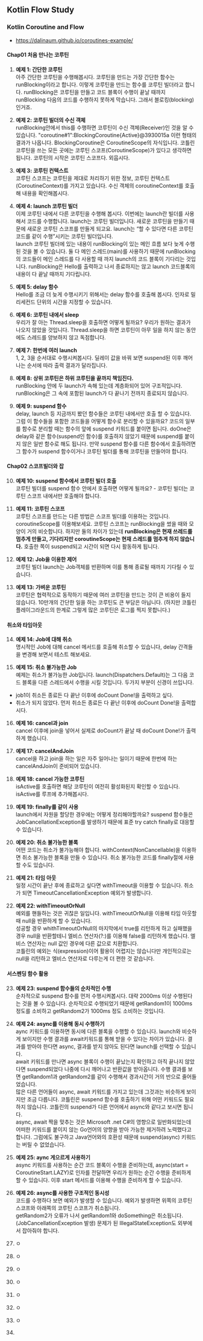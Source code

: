 ## Kotlin Flow Study

### Kotlin Coroutine and Flow

* https://dalinaum.github.io/coroutines-example/

#### Chap01 처음 만나는 코루틴

1. **예제 1: 간단한 코루틴** <br>
   아주 간단한 코루틴을 수행해봅시다. 코루틴을 만드는 가장 간단한 함수는 runBlocking이라고 합니다. 이렇게 코루틴을 만드는 함수를 코루틴 빌더라고 합니다. runBlocking은 코루틴을 만들고 코드
   블록이 수행이 끝날 때까지 runBlocking 다음의 코드를 수행하지 못하게 막습니다. 그래서 블로킹(blocking)인거죠. <br>

2. **예제 2: 코루틴 빌더의 수신 객체** <br>
   runBlocking안에서 this를 수행하면 코루틴이 수신 객체(Receiver)인 것을 알 수 있습니다.
   "coroutine#1":BlockingCoroutine{Active}@3930015a 이런 형태의 결과가 나옵니다. BlockingCoroutine은 CoroutineScope의 자식입니다. 코틀린 코루틴을
   쓰는 모든 곳에는 코루틴 스코프(CoroutineScope)가 있다고 생각하면 됩니다. 코루틴의 시작은 코루틴 스코프다. 외웁시다. <br>

3. **예제 3: 코루틴 컨텍스트** <br>
   코루틴 스코프는 코루틴을 제대로 처리하기 위한 정보, 코루틴 컨텍스트(CoroutineContext)를 가지고 있습니다. 수신 객체의 coroutineContext를 호출해 내용을 확인해봅시다. <br>

4. **예제 4: launch 코루틴 빌더** <br>
   이제 코루틴 내에서 다른 코루틴을 수행해 봅시다. 이번에는 launch란 빌더를 사용해서 코드를 수행합니다. launch는 코루틴 빌더입니다. 새로운 코루틴을 만들기 때문에 새로운 코루틴 스코프를 만들게
   되고요. launch는 “할 수 있다면 다른 코루틴 코드를 같이 수행”시키는 코루틴 빌더입니다. <br>
launch 코루틴 빌더에 있는 내용이 runBlocking이 있는 메인 흐름 보다 늦게 수행된 것을 볼 수 있습니다. 둘 다 메인 스레드(main)를 사용하기 때문에 runBlocking의 코드들이 메인 스레드를
다 사용할 때 까지 launch의 코드 블록이 기다리는 것입니다. runBlocking은 Hello를 출력하고 나서 종료하지는 않고 launch 코드블록의 내용이 다 끝날 때까지 기다립니다. <br>

5. **예제 5: delay 함수** <br>
   Hello를 조금 더 늦게 수행시키기 위해서는 delay 함수를 호출해 봅시다. 인자로 밀리세컨드 단위의 시간을 지정할 수 있습니다. <br>

6. **예제 6: 코루틴 내에서 sleep** <br>
   우리가 잘 아는 Thread.sleep을 호출하면 어떻게 될까요? 우리가 원하는 결과가 나오지 않았을 것입니다. Thread.sleep을 하면 코루틴이 아무 일을 하지 않는 동안에도 스레드를 양보하지 않고
   독점합니다. <br>

7. **예제 7: 한번에 여러 launch** <br>
   1, 2, 3을 순서대로 수행시켜봅시다. 딜레이 값을 바꿔 보면 suspend된 이후 깨어나는 순서에 따라 출력 결과가 달라집니다. <br>

8. **예제 8: 상위 코루틴은 하위 코루틴을 끝까지 책임진다.** <br>
   runBlocking 안에 두 launch가 속해 있는데 계층화되어 있어 구조적입니다. runBlocking은 그 속에 포함된 launch가 다 끝나기 전까지 종료되지 않습니다.<br>

9. **예제 9: suspend 함수** <br>
   delay, launch 등 지금까지 봤던 함수들은 코루틴 내에서만 호출 할 수 있습니다. 
그럼 이 함수들을 포함한 코드들을 어떻게 함수로 분리할 수 있을까요? 
코드의 일부를 함수로 분리할 때는 함수의 앞에 suspend 키워드를 붙이면 됩니다. 
doOne은 delay와 같은 함수(suspend인 함수)를 호출하지 않았기 때문에 suspend를 붙이지 않은 일반 함수로 해도 됩니다.
만약 suspend 함수를 다른 함수에서 호출하려면 그 함수가 suspend 함수이거나 코루틴 빌더를 통해 코루틴을 만들어야 합니다. <br>

#### Chap02 스코프빌더와 잡

10. **예제 10: suspend 함수에서 코루틴 빌더 호출** <br>
    코루틴 빌더를 suspend 함수 안에서 호출하면 어떻게 될까요? - 코루틴 빌더는 코루틴 스코프 내에서만 호출해야 합니다. <br>

11. **예제 11: 코루틴 스코프** <br>
    코루틴 스코프를 만드는 다른 방법은 스코프 빌더를 이용하는 것입니다. coroutineScope를 이용해보세요.
코루틴 스코프는 runBlocking을 썼을 때와 모양이 거의 비슷합니다.
하지만 둘의 차이가 있는데 **runBlocking은 현재 쓰레드를 멈추게 만들고, 기다리지만 coroutineScope는 현재 스레드를 멈추게 하지 않습니다.** 
호출한 쪽이 suspend되고 시간이 되면 다시 활동하게 됩니다. <br>

12. **예제 12: Job을 이용한 제어** <br>
    코루틴 빌더 launch는 Job객체를 반환하며 이를 통해 종료될 때까지 기다릴 수 있습니다. <br>

13. **예제 13: 가벼운 코루틴** <br>
    코루틴은 협력적으로 동작하기 때문에 여러 코루틴을 만드는 것이 큰 비용이 들지 않습니다. 
10만개의 간단한 일을 하는 코루틴도 큰 부담은 아닙니다.
(하지만 코틀린 플레이그라운드의 한계로 그렇게 많은 코루틴은 로그를 찍지 못합니다.) <br>

#### 취소와 타임아웃

14. **예제 14: Job에 대해 취소** <br>
    명시적인 Job에 대해 cancel 메서드를 호출해 취소할 수 있습니다, delay 간격들을 변경해 보면서 테스트 해보세요. <br>

15. **예제 15: 취소 불가능한 Job** <br>
    예제는 취소가 불가능한 Job입니다.
launch(Dispatchers.Default)는 그 다음 코드 블록을 다른 스레드에서 수행을 시킬 것입니다.
두가지 부분이 신경이 쓰입니다.
* job1이 취소든 종료든 다 끝난 이후에 doCount Done!을 출력하고 싶다.
* 취소가 되지 않았다.
먼저 취소든 종료든 다 끝난 이후에 doCount Done!을 출력합시다. <br>

16. **예제 16: cancel과 join** <br>
    cancel 이후에 join을 넣어서 실제로 doCount가 끝날 때 doCount Done!가 출력하게 했습니다. <br>

17. **예제 17: cancelAndJoin** <br>
    cancel을 하고 join을 하는 일은 자주 일어나는 일이기 때문에 한번에 하는 cancelAndJoin이 준비되어 있습니다. <br>

18. **예제 18: cancel 가능한 코루틴** <br>
    isActive를 호출하면 해당 코루틴이 여전히 활성화된지 확인할 수 있습니다. isActive를 루프에 추가해봅시다. <br>

19. **예제 19: finally를 같이 사용** <br>
    launch에서 자원을 할당한 경우에는 어떻게 정리해야할까요?
suspend 함수들은 JobCancellationException를 발생하기 때문에 표준 try catch finally로 대응할 수 있습니다. <br>

20. **예제 20: 취소 불가능한 블록** <br>
    어떤 코드는 취소가 불가능해야 합니다. withContext(NonCancellable)을 이용하면 취소 불가능한 블록을 만들 수 있습니다. 
    취소 불가능한 코드를 finally절에 사용할 수도 있습니다.<br>
21. **예제 21: 타임 아웃** <br>
    일정 시간이 끝난 후에 종료하고 싶다면 withTimeout을 이용할 수 있습니다. 취소가 되면 TimeoutCancellationException 예외가 발생합니다. <br>

22. **예제 22: withTimeoutOrNull** <br>
    예외를 핸들하는 것은 귀찮은 일입니다. withTimeoutOrNull을 이용해 타임 아웃할 때 null을 반환하게 할 수 있습니다. <br>
성공할 경우 whithTimeoutOrNull의 마지막에서 true를 리턴하게 하고 실패했을 경우 null을 반환할테니 엘비스 연산자(?:)를 이용해 false를 리턴하게 했습니다. 엘비스 연산자는 null 값인 경우에 다른 값으로 치환합니다.<br>
코틀린의 예외는 식(expression)이어 활용이 어렵지는 않습니다만 개인적으로는 null을 리턴하고 엘비스 연산자로 다루는게 더 편한 것 같습니다. <br>

#### 서스펜딩 함수 활용

23. **예제 23: suspend 함수들의 순차적인 수행** <br>
    순차적으로 suspend 함수를 먼저 수행시켜봅시다.
    대략 2000ms 이상 수행된다는 것을 볼 수 있습니다.
순차적으로 수행되었기 때문에 getRandom1이 1000ms 정도를 소비하고 getRandom2가 1000ms 정도 소비하는 것입니다. <br>

24. **예제 24: async를 이용해 동시 수행하기** <br>
    aync 키워드를 이용하면 동시에 다른 블록을 수행할 수 있습니다. launch와 비슷하게 보이지만 수행 결과를 await키워드를 통해 받을 수 있다는 차이가 있습니다.
결과를 받아야 한다면 async, 결과를 받지 않아도 된다면 launch를 선택할 수 있습니다. <br>
await 키워드를 만나면 async 블록이 수행이 끝났는지 확인하고 아직 끝나지 않았다면 suspend되었다 나중에 다시 깨어나고 반환값을 받아옵니다.
수행 결과를 보면 getRandom1과 getRandom2를 같이 수행해서 경과시간이 거의 반으로 줄어들었습니다. <br>
많은 다른 언어들이 async, await 키워드를 가지고 있는데 그것과는 비슷하게 보이지만 조금 다릅니다. 코틀린은 suspend 함수를 호출하기 위해 어떤 키워드도 필요하지 않습니다. 코틀린의 suspend가 다른 언어에서 async와 같다고 보시면 됩니다. <br>
async, await 짝을 맞추는 것은 Microsoft .net C#의 영향으로 일반화되었는데 어떠한 키워드를 붙이지 않는 Go언어의 양향을 받아 가능한 제거하려 노력했다고 합니다. 그럼에도 불구하고 Java언어와의 호환성 때문에 suspend(async) 키워드는 버릴 수 없었습니다. <br>

25. **예제 25: aync 게으르게 사용하기** <br>
    async 키워드를 사용하는 순간 코드 블록이 수행을 준비하는데, async(start = CoroutineStart.LAZY)로 인자를 전달하면 우리가 원하는 순간 수행을 준비하게 할 수 있습니다. 이후 start 메서드를 이용해 수행을 준비하게 할 수 있습니다. <br>

26. **예제 26: async를 사용한 구조적인 동시성** <br>
    코드를 수행하다 보면 예외가 발생할 수 있습니다. 예외가 발생하면 위쪽의 코루틴 스코프와 아래쪽의 코루틴 스코프가 취소됩니다. <br>
    getRandom2가 오류가 나서 getRandom1와 doSomething은 취소됩니다. (JobCancellationException 발생) 문제가 된 IllegalStateException도 외부에서 잡아줘야 합니다. <br>

27. ㅇ
28. ㅇ
29. ㅇ
30. ㅇ
31. ㅇ
32. ㅇ
33. ㅇ
34. 